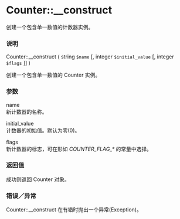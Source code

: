 Counter::\_\_construct
======================

创建一个包含单一数值的计数器实例。

### 说明

<span class="methodname">Counter::\_\_construct</span> ( <span
class="methodparam"><span class="type">string</span> `$name`</span> \[,
<span class="methodparam"><span class="type">integer</span>
`$initial_value`</span> \[, <span class="methodparam"><span
class="type">integer</span> `$flags`</span> \]\] )

创建一个包含单一数值的 Counter 实例。

### 参数

name  
<span class="simpara"> 新计数器的名称。 </span>

initial\_value  
<span class="simpara"> 计数器的初始值。默认为零(0)。 </span>

flags  
<span class="simpara"> 新计数器的标志，可在形如 *COUNTER\_FLAG\_\**
的常量中选择。 </span>

### 返回值

成功则返回 Counter 对象。

### 错误／异常

<span class="function">Counter::\_\_construct</span>
在有错时抛出一个异常(Exception)。
